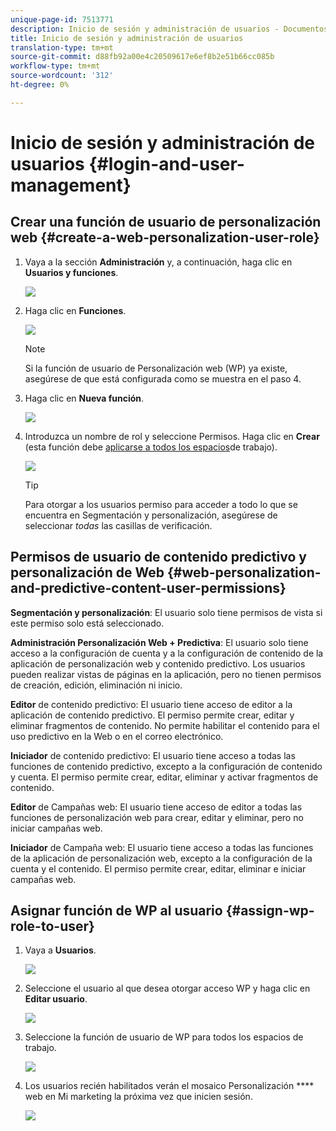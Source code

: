 ```yaml
---
unique-page-id: 7513771
description: Inicio de sesión y administración de usuarios - Documentos de marketing - Documentación del producto
title: Inicio de sesión y administración de usuarios
translation-type: tm+mt
source-git-commit: d88fb92a00e4c20509617e6ef8b2e51b66cc085b
workflow-type: tm+mt
source-wordcount: '312'
ht-degree: 0%

---
```



# Inicio de sesión y administración de usuarios {#login-and-user-management}

## Crear una función de usuario de personalización web {#create-a-web-personalization-user-role}

1. Vaya a la sección **Administración** y, a continuación, haga clic en **Usuarios y funciones**.

   ![](assets/image2015-4-28-19-3a50-3a49.png)

1. Haga clic en **Funciones**.

   ![](assets/image2015-4-28-19-3a57-3a58.png)

   >[!NOTE]
   >
   >Si la función de usuario de Personalización web (WP) ya existe, asegúrese de que está configurada como se muestra en el paso 4.

1. Haga clic en **Nueva función**.

   ![](assets/three-1.png)

1. Introduzca un nombre de rol y seleccione Permisos. Haga clic en **Crear** (esta función debe [aplicarse a todos los espacios](http://docs.marketo.com/display/DOCS/Managing+Marketo+Users#ManagingMarketoUsers-CreateUsers)de trabajo).

   ![](assets/four.png)

   >[!TIP]
   >
   >Para otorgar a los usuarios permiso para acceder a todo lo que se encuentra en Segmentación y personalización, asegúrese de seleccionar *todas* las casillas de verificación.

## Permisos de usuario de contenido predictivo y personalización de Web {#web-personalization-and-predictive-content-user-permissions}

**Segmentación y personalización**: El usuario solo tiene permisos de vista si este permiso solo está seleccionado.

**Administración Personalización Web + Predictiva**: El usuario solo tiene acceso a la configuración de cuenta y a la configuración de contenido de la aplicación de personalización web y contenido predictivo. Los usuarios pueden realizar vistas de páginas en la aplicación, pero no tienen permisos de creación, edición, eliminación ni inicio.

**Editor** de contenido predictivo: El usuario tiene acceso de editor a la aplicación de contenido predictivo. El permiso permite crear, editar y eliminar fragmentos de contenido. No permite habilitar el contenido para el uso predictivo en la Web o en el correo electrónico.

**Iniciador** de contenido predictivo: El usuario tiene acceso a todas las funciones de contenido predictivo, excepto a la configuración de contenido y cuenta. El permiso permite crear, editar, eliminar y activar fragmentos de contenido.

**Editor** de Campañas web: El usuario tiene acceso de editor a todas las funciones de personalización web para crear, editar y eliminar, pero no iniciar campañas web.

**Iniciador** de Campaña web: El usuario tiene acceso a todas las funciones de la aplicación de personalización web, excepto a la configuración de la cuenta y el contenido. El permiso permite crear, editar, eliminar e iniciar campañas web.

## Asignar función de WP al usuario {#assign-wp-role-to-user}

1. Vaya a **Usuarios**.

   ![](assets/image2015-4-29-11-3a31-3a3.png)

1. Seleccione el usuario al que desea otorgar acceso WP y haga clic en **Editar usuario**.

   ![](assets/image2015-4-29-11-3a38-3a46.png)

1. Seleccione la función de usuario de WP para todos los espacios de trabajo.

   ![](assets/seven.png)

1. Los usuarios recién habilitados verán el mosaico Personalización **** web en Mi marketing la próxima vez que inicien sesión.

   ![](assets/eight.png)
